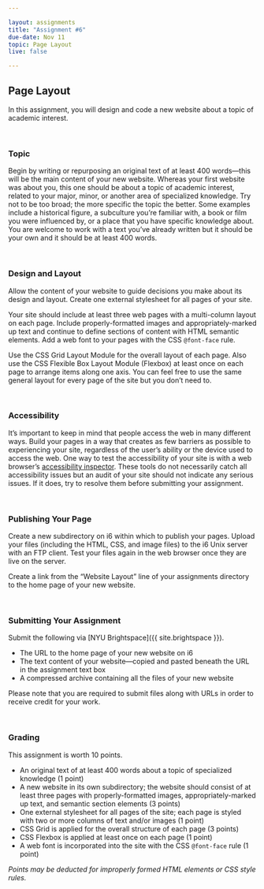 ```yaml
---

layout: assignments
title: "Assignment #6"
due-date: Nov 11 
topic: Page Layout
live: false

---
```


## Page Layout
In this assignment, you will design and code a new website about a topic of academic interest.

<div class="section-break"><br></div>

### Topic
Begin by writing or repurposing an original text of at least 400 words—this will be the main content of your new website. Whereas your first website was about you, this one should be about a topic of academic interest, related to your major, minor, or another area of specialized knowledge. Try not to be too broad; the more specific the topic the better. Some examples include a historical figure, a subculture you’re familiar with, a book or film you were influenced by, or a place that you have specific knowledge about. You are welcome to work with a text you’ve already written but it should be your own and it should be at least 400 words.

<div class="section-break"><br></div>

### Design and Layout
Allow the content of your website to guide decisions you make about its design and layout. Create one external stylesheet for all pages of your site.

Your site should include at least three web pages with a multi-column layout on each page. Include properly-formatted images and appropriately-marked up text and continue to define sections of content with HTML semantic elements. Add a web font to your pages with the CSS `@font-face` rule.

Use the CSS Grid Layout Module for the overall layout of each page. Also use the CSS Flexible Box Layout Module (Flexbox) at least once on each page to arrange items along one axis. You can feel free to use the same general layout for every page of the site but you don’t need to.

<div class="section-break"><br></div>

### Accessibility
It’s important to keep in mind that people access the web in many different ways. Build your pages in a way that creates as few barriers as possible to experiencing your site, regardless of the user’s ability or the device used to access the web. One way to test the accessibility of your site is with a web browser’s [accessibility inspector](https://developer.mozilla.org/en-US/docs/Tools/Accessibility_inspector). These tools do not necessarily catch all accessibility issues but an audit of your site should not indicate any serious issues. If it does, try to resolve them before submitting your assignment.

<div class="section-break"><br></div>

### Publishing Your Page
Create a new subdirectory on i6 within which to publish your pages. Upload your files (including the HTML, CSS, and image files) to the i6 Unix server with an FTP client. Test your files again in the web browser once they are live on the server.

Create a link from the “Website Layout” line of your assignments directory to the home page of your new website.

<div class="section-break"><br></div>

### Submitting Your Assignment
Submit the following via [NYU Brightspace]({{ site.brightspace }}).

- The URL to the home page of your new website on i6
- The text content of your website—copied and pasted beneath the URL in the assignment text box
- A compressed archive containing all the files of your new website

Please note that you are required to submit files along with URLs in order to receive credit for your work.

<div class="section-break"><br></div>

### Grading
This assignment is worth 10 points.

- An original text of at least 400 words about a topic of specialized knowledge (1 point)
- A new website in its own subdirectory; the website should consist of at least three pages with properly-formatted images, appropriately-marked up text, and semantic section elements (3 points)
- One external stylesheet for all pages of the site; each page is styled with two or more columns of text and/or images (1 point)
- CSS Grid is applied for the overall structure of each page (3 points)
- CSS Flexbox is applied at least once on each page (1 point)
- A web font is incorporated into the site with the CSS `@font-face` rule (1 point)

*Points may be deducted for improperly formed HTML elements or CSS style rules.*
